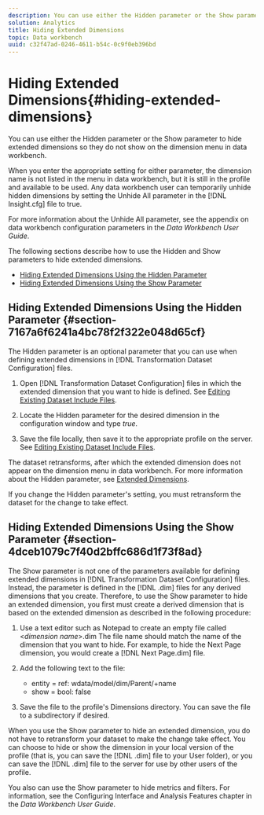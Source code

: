 ```yaml
---
description: You can use either the Hidden parameter or the Show parameter to hide extended dimensions so they do not show on the dimension menu in data workbench.
solution: Analytics
title: Hiding Extended Dimensions
topic: Data workbench
uuid: c32f47ad-0246-4611-b54c-0c9f0eb396bd
---
```


# Hiding Extended Dimensions{#hiding-extended-dimensions}

You can use either the Hidden parameter or the Show parameter to hide extended dimensions so they do not show on the dimension menu in data workbench.

 When you enter the appropriate setting for either parameter, the dimension name is not listed in the menu in data workbench, but it is still in the profile and available to be used. Any data workbench user can temporarily unhide hidden dimensions by setting the Unhide All parameter in the [!DNL Insight.cfg] file to true.

For more information about the Unhide All parameter, see the appendix on data workbench configuration parameters in the *Data Workbench User Guide*.

The following sections describe how to use the Hidden and Show parameters to hide extended dimensions.

* [Hiding Extended Dimensions Using the Hidden Parameter](../../../../home/c-dataset-const-proc/c-dataset-config-tools/c-hide-dataset-comp/c-hide-ex-dim.md#section-7167a6f6241a4bc78f2f322e048d65cf) 
* [Hiding Extended Dimensions Using the Show Parameter](../../../../home/c-dataset-const-proc/c-dataset-config-tools/c-hide-dataset-comp/c-hide-ex-dim.md#section-4dceb1079c7f40d2bffc686d1f73f8ad)

## Hiding Extended Dimensions Using the Hidden Parameter {#section-7167a6f6241a4bc78f2f322e048d65cf}

The Hidden parameter is an optional parameter that you can use when defining extended dimensions in [!DNL Transformation Dataset Configuration] files.

1. Open [!DNL Transformation Dataset Configuration] files in which the extended dimension that you want to hide is defined. See [Editing Existing Dataset Include Files](../../../../home/c-dataset-const-proc/c-dataset-inc-files/c-work-dataset-inc-files/t-edit-ex-dataset-inc-files.md#task-456c04e38ebc425fb35677a6bb6aa077). 

1. Locate the Hidden parameter for the desired dimension in the configuration window and type *true*. 
1. Save the file locally, then save it to the appropriate profile on the server. See [Editing Existing Dataset Include Files](../../../../home/c-dataset-const-proc/c-dataset-inc-files/c-work-dataset-inc-files/t-edit-ex-dataset-inc-files.md#task-456c04e38ebc425fb35677a6bb6aa077).

The dataset retransforms, after which the extended dimension does not appear on the dimension menu in data workbench. For more information about the Hidden parameter, see [Extended Dimensions](../../../../home/c-dataset-const-proc/c-ex-dim/c-ex-dim.md#concept-79b9e2b3f5794833b8b73b003f06ddca).

If you change the Hidden parameter's setting, you must retransform the dataset for the change to take effect.

## Hiding Extended Dimensions Using the Show Parameter {#section-4dceb1079c7f40d2bffc686d1f73f8ad}

The Show parameter is not one of the parameters available for defining extended dimensions in [!DNL Transformation Dataset Configuration] files. Instead, the parameter is defined in the [!DNL .dim] files for any derived dimensions that you create. Therefore, to use the Show parameter to hide an extended dimension, you first must create a derived dimension that is based on the extended dimension as described in the following procedure:

1. Use a text editor such as Notepad to create an empty file called <*dimension name*>.dim The file name should match the name of the dimension that you want to hide. For example, to hide the Next Page dimension, you would create a [!DNL Next Page.dim] file. 

1. Add the following text to the file:

    * entity = ref: wdata/model/dim/Parent/+name 
    * show = bool: false

1. Save the file to the profile's Dimensions directory. You can save the file to a subdirectory if desired.

When you use the Show parameter to hide an extended dimension, you do not have to retransform your dataset to make the change take effect. You can choose to hide or show the dimension in your local version of the profile (that is, you can save the [!DNL .dim] file to your User folder), or you can save the [!DNL .dim] file to the server for use by other users of the profile.

You also can use the Show parameter to hide metrics and filters. For information, see the Configuring Interface and Analysis Features chapter in the *Data Workbench User Guide*. 
